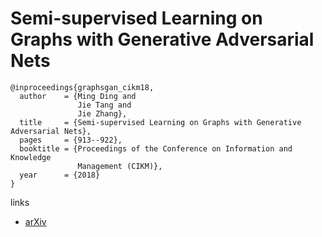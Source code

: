 # Semi-supervised Learning on Graphs with Generative Adversarial Nets

```
@inproceedings{graphsgan_cikm18,
  author    = {Ming Ding and
               Jie Tang and
               Jie Zhang},
  title     = {Semi-supervised Learning on Graphs with Generative Adversarial Nets},
  pages     = {913--922},
  booktitle = {Proceedings of the Conference on Information and Knowledge
               Management (CIKM)},
  year      = {2018}
}
```

links
- [arXiv](https://arxiv.org/abs/1809.00130)
